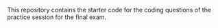 This repository contains the starter code for the coding questions of the practice session for the final exam.
